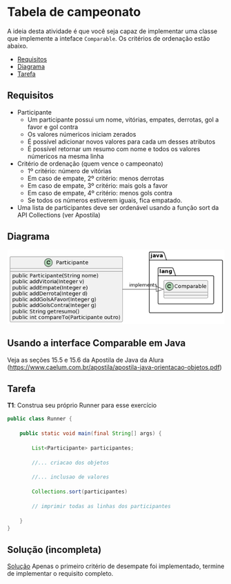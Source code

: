# Tabela de campeonato

A ideia desta atividade é que você seja capaz de implementar uma classe que implemente a inteface `Comparable`. Os critérios de ordenação estão abaixo.

- [Requisitos](#requisitos)
- [Diagrama](#diagrama)
- [Tarefa](#tarefa)

## Requisitos

- Participante
  - Um participante possui um nome, vitórias, empates, derrotas, gol a favor e gol contra
  - Os valores númericos iniciam zerados
  - É possível adicionar novos valores para cada um desses atributos
  - É possível retornar um resumo com nome e todos os valores númericos na mesma linha
- Critério de ordenação (quem vence o campeonato)
  - 1º critério: número de vitórias
  - Em caso de empate, 2º critério: menos derrotas
  - Em caso de empate, 3º critério: mais gols a favor
  - Em caso de empate, 4º critério: menos gols contra
  - Se todos os números estiverem iguais, fica empatado.
- Uma lista de participantes deve ser ordenável usando a função sort da API Collections (ver Apostila)


## Diagrama
![Diagrama UML](tabela-campeonato.png)

## Usando a interface Comparable em Java 

Veja as seções 15.5 e 15.6 da Apostila de Java da Alura (https://www.caelum.com.br/apostila/apostila-java-orientacao-objetos.pdf)


## Tarefa

**T1**: Construa seu próprio Runner para esse exercício

```java
public class Runner {

    public static void main(final String[] args) {

        List<Participante> participantes;
        
        //... criacao dos objetos
        
        //... inclusao de valores
        
        Collections.sort(participantes)
       
        // imprimir todas as linhas dos participantes

    }
}
```
## Solução (incompleta)

[Solução](solucao/) Apenas o primeiro critério de desempate foi implementado, termine de implementar o requisito completo.